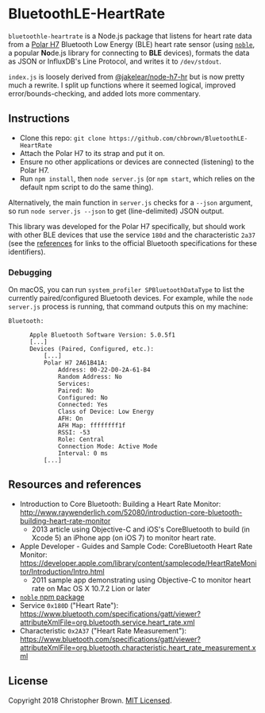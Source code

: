 # BluetoothLE-HeartRate

`bluetoothle-heartrate` is a Node.js package that listens for heart rate data
from a [Polar H7](https://web.archive.org/web/20160929093756/https://developer.polar.com/wiki/H6_and_H7_Heart_rate_sensors) Bluetooth Low Energy (BLE) heart rate sensor
(using [`noble`](https://github.com/sandeepmistry/noble), a popular **No**de.js library for connecting to **BLE** devices),
formats the data as JSON or InfluxDB's Line Protocol, and writes it to `/dev/stdout`.

`index.js` is loosely derived from [@jakelear/node-h7-hr](https://github.com/jakelear/node-h7-hr) but is now pretty much a rewrite.
I split up functions where it seemed logical, improved error/bounds-checking, and added lots more commentary.


## Instructions

* Clone this repo: `git clone https://github.com/chbrown/BluetoothLE-HeartRate`
* Attach the Polar H7 to its strap and put it on.
* Ensure no other applications or devices are connected (listening) to the Polar H7.
* Run `npm install`, then `node server.js` (or `npm start`, which relies on the default npm script to do the same thing).

Alternatively, the main function in `server.js` checks for a `--json` argument, so run `node server.js --json` to get (line-delimited) JSON output.

This library was developed for the Polar H7 specifically,
but should work with other BLE devices that use the service `180d` and the characteristic `2a37`
(see the [references](#resources-and-references) for links to the official Bluetooth specifications for these identifiers).


### Debugging

On macOS, you can run `system_profiler SPBluetoothDataType` to list the currently paired/configured Bluetooth devices.
For example, while the `node server.js` process is running, that command outputs this on my machine:

    Bluetooth:

          Apple Bluetooth Software Version: 5.0.5f1
          [...]
          Devices (Paired, Configured, etc.):
              [...]
              Polar H7 2A61B41A:
                  Address: 00-22-D0-2A-61-B4
                  Random Address: No
                  Services:
                  Paired: No
                  Configured: No
                  Connected: Yes
                  Class of Device: Low Energy
                  AFH: On
                  AFH Map: ffffffff1f
                  RSSI: -53
                  Role: Central
                  Connection Mode: Active Mode
                  Interval: 0 ms
              [...]


## Resources and references

* Introduction to Core Bluetooth: Building a Heart Rate Monitor:
  <http://www.raywenderlich.com/52080/introduction-core-bluetooth-building-heart-rate-monitor>
  - 2013 article using Objective-C and iOS's CoreBluetooth to build (in Xcode 5) an iPhone app (on iOS 7) to monitor heart rate.
* Apple Developer - Guides and Sample Code: CoreBluetooth Heart Rate Monitor:
  <https://developer.apple.com/library/content/samplecode/HeartRateMonitor/Introduction/Intro.html>
  - 2011 sample app demonstrating using Objective-C to monitor heart rate on Mac OS X 10.7.2 Lion or later
* [`noble` npm package](https://www.npmjs.com/package/noble)
* Service `0x180D` ("Heart Rate"):
  <https://www.bluetooth.com/specifications/gatt/viewer?attributeXmlFile=org.bluetooth.service.heart_rate.xml>
* Characteristic `0x2A37` ("Heart Rate Measurement"):
  <https://www.bluetooth.com/specifications/gatt/viewer?attributeXmlFile=org.bluetooth.characteristic.heart_rate_measurement.xml>


## License

Copyright 2018 Christopher Brown.
[MIT Licensed](https://chbrown.github.io/licenses/MIT/#2018).
